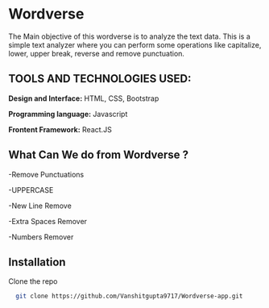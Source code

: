 
# Wordverse

The Main objective of this wordverse is to analyze the text data.
This is a simple text analyzer where you can perform some operations like capitalize, lower, upper break, reverse and remove punctuation.

## TOOLS AND TECHNOLOGIES USED:

**Design and Interface:** HTML, CSS, Bootstrap

**Programming language:** Javascript

**Frontent Framework:** React.JS




## What Can We do from Wordverse ?


-Remove Punctuations

-UPPERCASE

-New Line Remove

-Extra Spaces Remover

-Numbers Remover




## Installation

Clone the repo


```bash
  git clone https://github.com/Vanshitgupta9717/Wordverse-app.git

```
    
